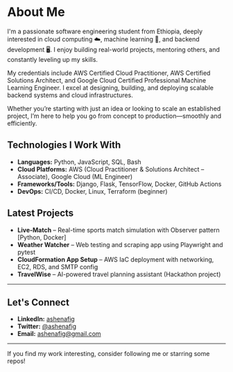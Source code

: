 # About Me
I'm a passionate software engineering student from Ethiopia, deeply interested in cloud computing ☁️, machine learning 🤖, and backend development 🖥️. I enjoy building real-world projects, mentoring others, and constantly leveling up my skills.

My credentials include AWS Certified Cloud Practitioner, AWS Certified Solutions Architect, and Google Cloud Certified Professional Machine Learning Engineer. I excel at designing, building, and deploying scalable backend systems and cloud infrastructures.

Whether you’re starting with just an idea or looking to scale an established project, I’m here to help you go from concept to production—smoothly and efficiently.


## Technologies I Work With
- **Languages:** Python, JavaScript, SQL, Bash
- **Cloud Platforms:** AWS (Cloud Practitioner & Solutions Architect – Associate), Google Cloud (ML Engineer)
- **Frameworks/Tools:** Django, Flask, TensorFlow, Docker, GitHub Actions
- **DevOps:** CI/CD, Docker, Linux, Terraform (beginner)

## Latest Projects
- **Live-Match** – Real-time sports match simulation with Observer pattern [Python, Docker]
- **Weather Watcher** – Web testing and scraping app using Playwright and pytest
- **CloudFormation App Setup** – AWS IaC deployment with networking, EC2, RDS, and SMTP config
- **TravelWise** – AI-powered travel planning assistant (Hackathon project)

---

## Let's Connect
- **LinkedIn:** [ashenafig](https://www.linkedin.com/in/ashenafig/)
- **Twitter:** [@ashenafig](https://twitter.com/ashenafig)
- **Email:** ashenafig@gmail.com

---

If you find my work interesting, consider following me or starring some repos!

